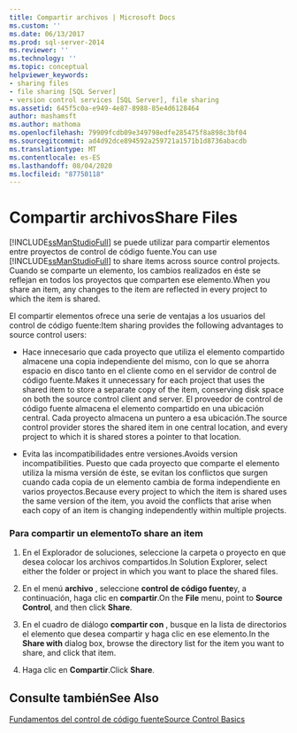 ```yaml
---
title: Compartir archivos | Microsoft Docs
ms.custom: ''
ms.date: 06/13/2017
ms.prod: sql-server-2014
ms.reviewer: ''
ms.technology: ''
ms.topic: conceptual
helpviewer_keywords:
- sharing files
- file sharing [SQL Server]
- version control services [SQL Server], file sharing
ms.assetid: 645f5c0a-e949-4e87-8988-85e4d6128464
author: mashamsft
ms.author: mathoma
ms.openlocfilehash: 79909fcdb09e349798edfe285475f8a898c3bf04
ms.sourcegitcommit: ad4d92dce894592a259721a1571b1d8736abacdb
ms.translationtype: MT
ms.contentlocale: es-ES
ms.lasthandoff: 08/04/2020
ms.locfileid: "87750118"
---
```

# <a name="share-files"></a><span data-ttu-id="71f28-102">Compartir archivos</span><span class="sxs-lookup"><span data-stu-id="71f28-102">Share Files</span></span>
  <span data-ttu-id="71f28-103">[!INCLUDE[ssManStudioFull](../includes/ssmanstudiofull-md.md)] se puede utilizar para compartir elementos entre proyectos de control de código fuente.</span><span class="sxs-lookup"><span data-stu-id="71f28-103">You can use [!INCLUDE[ssManStudioFull](../includes/ssmanstudiofull-md.md)] to share items across source control projects.</span></span> <span data-ttu-id="71f28-104">Cuando se comparte un elemento, los cambios realizados en éste se reflejan en todos los proyectos que comparten ese elemento.</span><span class="sxs-lookup"><span data-stu-id="71f28-104">When you share an item, any changes to the item are reflected in every project to which the item is shared.</span></span>  
  
 <span data-ttu-id="71f28-105">El compartir elementos ofrece una serie de ventajas a los usuarios del control de código fuente:</span><span class="sxs-lookup"><span data-stu-id="71f28-105">Item sharing provides the following advantages to source control users:</span></span>  
  
-   <span data-ttu-id="71f28-106">Hace innecesario que cada proyecto que utiliza el elemento compartido almacene una copia independiente del mismo, con lo que se ahorra espacio en disco tanto en el cliente como en el servidor de control de código fuente.</span><span class="sxs-lookup"><span data-stu-id="71f28-106">Makes it unnecessary for each project that uses the shared item to store a separate copy of the item, conserving disk space on both the source control client and server.</span></span> <span data-ttu-id="71f28-107">El proveedor de control de código fuente almacena el elemento compartido en una ubicación central. Cada proyecto almacena un puntero a esa ubicación.</span><span class="sxs-lookup"><span data-stu-id="71f28-107">The source control provider stores the shared item in one central location, and every project to which it is shared stores a pointer to that location.</span></span>  
  
-   <span data-ttu-id="71f28-108">Evita las incompatibilidades entre versiones.</span><span class="sxs-lookup"><span data-stu-id="71f28-108">Avoids version incompatibilities.</span></span> <span data-ttu-id="71f28-109">Puesto que cada proyecto que comparte el elemento utiliza la misma versión de éste, se evitan los conflictos que surgen cuando cada copia de un elemento cambia de forma independiente en varios proyectos.</span><span class="sxs-lookup"><span data-stu-id="71f28-109">Because every project to which the item is shared uses the same version of the item, you avoid the conflicts that arise when each copy of an item is changing independently within multiple projects.</span></span>  
  
### <a name="to-share-an-item"></a><span data-ttu-id="71f28-110">Para compartir un elemento</span><span class="sxs-lookup"><span data-stu-id="71f28-110">To share an item</span></span>  
  
1.  <span data-ttu-id="71f28-111">En el Explorador de soluciones, seleccione la carpeta o proyecto en que desea colocar los archivos compartidos.</span><span class="sxs-lookup"><span data-stu-id="71f28-111">In Solution Explorer, select either the folder or project in which you want to place the shared files.</span></span>  
  
2.  <span data-ttu-id="71f28-112">En el menú **archivo** , seleccione **control de código fuente**y, a continuación, haga clic en **compartir**.</span><span class="sxs-lookup"><span data-stu-id="71f28-112">On the **File** menu, point to **Source Control**, and then click **Share**.</span></span>  
  
3.  <span data-ttu-id="71f28-113">En el cuadro de diálogo **compartir con** , busque en la lista de directorios el elemento que desea compartir y haga clic en ese elemento.</span><span class="sxs-lookup"><span data-stu-id="71f28-113">In the **Share with** dialog box, browse the directory list for the item you want to share, and click that item.</span></span>  
  
4.  <span data-ttu-id="71f28-114">Haga clic en **Compartir**.</span><span class="sxs-lookup"><span data-stu-id="71f28-114">Click **Share**.</span></span>  
  
## <a name="see-also"></a><span data-ttu-id="71f28-115">Consulte también</span><span class="sxs-lookup"><span data-stu-id="71f28-115">See Also</span></span>  
 [<span data-ttu-id="71f28-116">Fundamentos del control de código fuente</span><span class="sxs-lookup"><span data-stu-id="71f28-116">Source Control Basics</span></span>](../../2014/database-engine/source-control-basics.md)  
  
  
